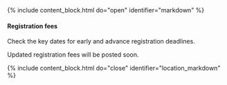 <a name="registration"/>
<!--Important for markdown to render! Also make sure the page has a .md extension-->
{% include content_block.html do="open" identifier="markdown" %} <div markdown="1">

#### Registration fees

Check the key dates for early and advance registration deadlines.

Updated registration fees will be posted soon.


<!--Important for markdown to render! -->
</div> {% include content_block.html do="close" identifier="location_markdown" %}

